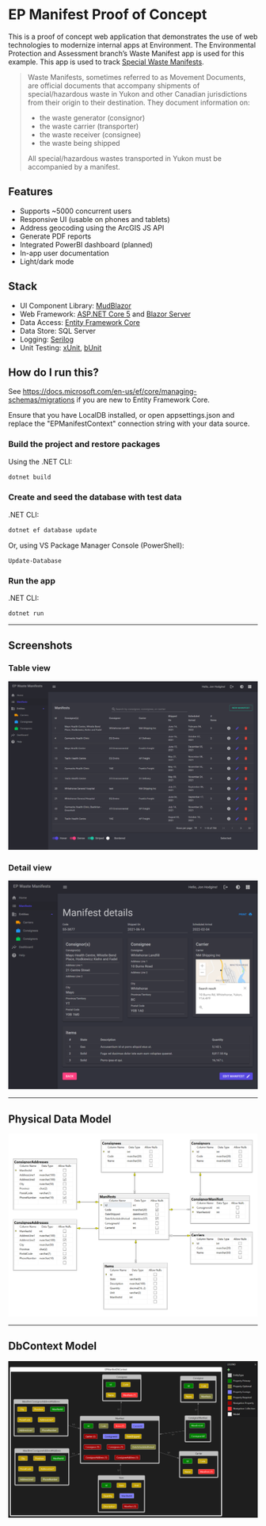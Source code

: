 # EP Manifest Proof of Concept

This is a proof of concept web application that demonstrates the use of web technologies to modernize internal apps at Environment. The Environmental Protection and Assessment branch’s Waste Manifest app is used for this example. This app is used to track [Special Waste Manifests](https://yukon.ca/en/get-special-waste-permit).

>Waste Manifests, sometimes referred to as Movement Documents, are official documents that accompany shipments of special/hazardous waste in Yukon and other Canadian jurisdictions from their origin to their destination. They document information on: 
>* the waste generator (consignor)
>* the waste carrier (transporter)
>* the waste receiver (consignee) 
>* the waste being shipped
>
>All special/hazardous wastes transported in Yukon must be accompanied by a manifest.

## Features

* Supports ~5000 concurrent users
* Responsive UI (usable on phones and tablets)
* Address geocoding using the ArcGIS JS API
* Generate PDF reports
* Integrated PowerBI dashboard (planned)
* In-app user documentation
* Light/dark mode

## Stack

* UI Component Library: [MudBlazor](https://github.com/Garderoben/MudBlazor)
* Web Framework: [ASP.NET Core 5](https://github.com/dotnet/aspnetcore) and [Blazor Server](https://dotnet.microsoft.com/apps/aspnet/web-apps/blazor)
* Data Access: [Entity Framework Core](https://github.com/dotnet/efcore)
* Data Store: SQL Server
* Logging: [Serilog](https://github.com/serilog/serilog)
* Unit Testing: [xUnit](https://github.com/xunit/xunit), [bUnit](https://github.com/bUnit-dev/bUnit)

## How do I run this?

See <https://docs.microsoft.com/en-us/ef/core/managing-schemas/migrations> if you are new to Entity Framework Core.

Ensure that you have LocalDB installed, or open appsettings.json and replace the "EPManifestContext" connection string with your data source.

### Build the project and restore packages

Using the .NET CLI:

```bash
dotnet build
```

### Create and seed the database with test data

.NET CLI:

```bash
dotnet ef database update
```

Or, using VS Package Manager Console (PowerShell):

```pwsh
Update-Database
```

### Run the app

.NET CLI:

```bash
dotnet run
```

---

## Screenshots

### Table view
<img src="./images/manifests_table.png">

### Detail view
<img src="./images/manifest_details.png">

---

## Physical Data Model

<img src="./images/sql_server_diagram.png">

---

## DbContext Model

<img src="images\efcore_dbcontext_diagram.png">
